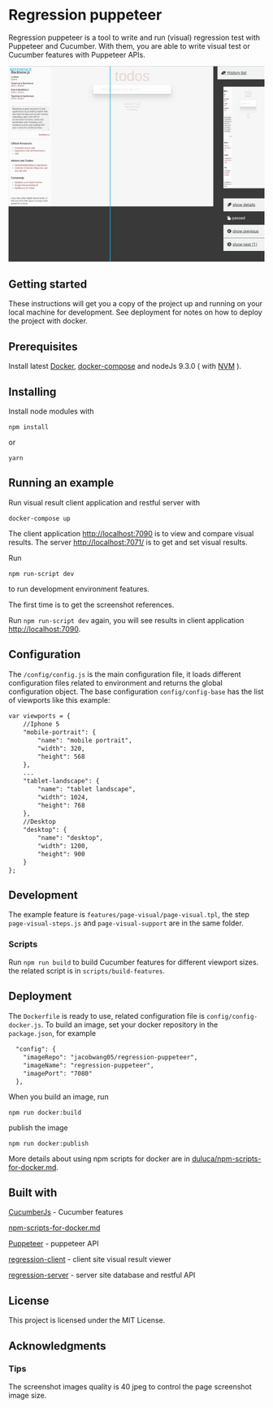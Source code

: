 # Regression puppeteer
Regression puppeteer is a tool to write and run (visual) regression test with Puppeteer and Cucumber. With them, you are able to write visual test or Cucumber features with Puppeteer APIs.

![demo screenshot](docs/demo.jpeg)



## Getting started
These instructions will get you a copy of the project up and running on your local machine for development. See deployment for notes on how to deploy the project with docker.



## Prerequisites
Install latest [Docker](https://docs.docker.com/install/), [docker-compose](https://docs.docker.com/compose/install/) and nodeJs 9.3.0 ( with [NVM](https://github.com/creationix/nvm) ).


## Installing
Install node modules with
```
npm install
```
or
```
yarn
```



## Running an example
Run visual result client application and restful server with
```
docker-compose up
```
The client application [http://localhost:7090](http://localhost:7090) is to view and compare visual results. The server [http://localhost:7071/](http://localhost:7071/) is to get and set visual results.

Run
```
npm run-script dev
```
to run development environment features.

The first time is to get the screenshot references.

Run `npm run-script dev` again, you will see results in client application [http://localhost:7090](http://localhost:7090).



## Configuration
The `/config/config.js` is the main configuration file, it loads different configuration files related to environment and returns the global configuration object.
The base configuration `config/config-base` has the list of viewports like this example:

```
var viewports = {
    //Iphone 5
    "mobile-portrait": {
        "name": "mobile portrait",
        "width": 320,
        "height": 568
    },
    ...
    "tablet-landscape": {
        "name": "tablet landscape",
        "width": 1024,
        "height": 768
    },
    //Desktop
    "desktop": {
        "name": "desktop",
        "width": 1200,
        "height": 900
    }
};
```


## Development
The example feature is `features/page-visual/page-visual.tpl`, the step `page-visual-steps.js` and `page-visual-support` are in the same folder.

### Scripts
Run `npm run build` to build Cucumber features for different viewport sizes. the related script is in `scripts/build-features`.



## Deployment
The `Dockerfile` is ready to use, related configuration file is `config/config-docker.js`. To build an image, set your docker repository in the `package.json`, for example
```
  "config": {
    "imageRepo": "jacobwang05/regression-puppeteer",
    "imageName": "regression-puppeteer",
    "imagePort": "7080"
  },
```
When you build an image, run
```
npm run docker:build
```
publish the image
```
npm run docker:publish
```

More details about using npm scripts for docker are in [duluca/npm-scripts-for-docker.md](https://gist.github.com/duluca/d13e501e870215586271b0f9ce1781ce/).


## Built with
[CucumberJs](https://github.com/cucumber/cucumber-js) - Cucumber features

[npm-scripts-for-docker.md](https://gist.github.com/duluca/d13e501e870215586271b0f9ce1781ce/)

[Puppeteer](https://pptr.dev/) - puppeteer API

[regression-client](https://github.com/jaceyshome/regression-client) - client site visual result viewer

[regression-server](https://github.com/jaceyshome/regression-server) - server site database and restful API



## License
This project is licensed under the MIT License.



## Acknowledgments

### Tips
The screenshot images quality is 40 jpeg to control the page screenshot image size.
